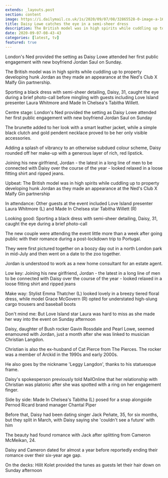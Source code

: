```yaml
---
extends: _layouts.post
section: content
image: https://i.dailymail.co.uk/1s/2020/09/07/08/32865528-0-image-a-16_1599463131381.jpg 
title: Daisy Lowe catches the eye in a semi-sheer dress 
description: The British model was in high spirits while cuddling up to property developing hunk Jordan as they made an appearance at the Neds Club X Malfy Gin partnership. 
date: 2020-09-07-08-43-43 
categories: [latest, tv] 
featured: true 
--- 
```

London's Ned provided the setting as Daisy Lowe attended her first public engagement with new boyfriend Jordan Saul on Sunday. 

The British model was in high spirits while cuddling up to property developing hunk Jordan as they made an appearance at the Ned's Club X Malfy Gin partnership. 

Sporting a black dress with semi-sheer detailing, Daisy, 31, caught the eye during a brief photo-call before mingling with guests including Love Island presenter Laura Whitmore and Made In Chelsea's Tabitha Willett. 

Centre stage: London's Ned provided the setting as Daisy Lowe attended her first public engagement with new boyfriend Jordan Saul on Sunday

The brunette added to her look with a smart leather jacket, while a simple black clutch and gold pendent necklace proved to be her only visible accessories. 

Adding a splash of vibrancy to an otherwise subdued colour scheme, Daisy rounded off her make-up with a generous layer of rich, red lipstick.

Joining his new girlfriend, Jordan - the latest in a long line of men to be connected with Daisy over the course of the year - looked relaxed in a loose fitting shirt and ripped jeans.  

Upbeat: The British model was in high spirits while cuddling up to property developing hunk Jordan as they made an appearance at the Ned's Club X Malfy Gin partnership

In attendance: Other guests at the event included Love Island presenter Laura Whitmore (L) and Made In Chelsea star Tabitha Willett (R)

Looking good: Sporting a black dress with semi-sheer detailing, Daisy, 31, caught the eye during a brief photo-call

The new couple were attending the event little more than a week after going public with their romance during a post-lockdown trip to Portugal. 

They were first pictured together on a boozy day out in a north London park in mid-July and then went on a date to the zoo together.

Jordan is understood to work as a new home consultant for an estate agent.

Low key: Joining his new girlfriend, Jordan - the latest in a long line of men to be connected with Daisy over the course of the year - looked relaxed in a loose fitting shirt and ripped jeans

Make way: Stylist Emma Thatcher (L) looked lovely in a breezy tiered floral dress, while model Grace McGovern (R) opted for understated high-slung cargo trousers and baseball boots

Don't mind me: But Love Island star Laura was hard to miss as she made her way into the event on Sunday afternoon 

Daisy, daughter of Bush rocker Gavin Rossdale and Pearl Lowe, seemed enamoured with Jordan, just a month after she was linked to musician Christian Langdon.

Christian is also the ex-husband of Cat Pierce from The Pierces. The rocker was a member of Arckid in the 1990s and early 2000s.

He also goes by the nickname 'Leggy Langdon', thanks to his statuesque frame.

Daisy's spokesperson previously told MailOnline that her relationship with Christian was platonic after she was spotted with a ring on her engagement finger.

Side by side: Made In Chelsea's Tabitha (L) posed for a snap alongside Pernod Ricard brand manager Chantal Piper 

Before that, Daisy had been dating singer Jack Peñate, 35, for six months, but they split in March, with Daisy saying she 'couldn't see a future' with him

The beauty had found romance with Jack after splitting from Cameron McMeikan, 24.

Daisy and Cameron dated for almost a year before reportedly ending their romance over their six-year age gap.

On the decks: Hilit Kolet provided the tunes as guests let their hair down on Sunday afternoon

